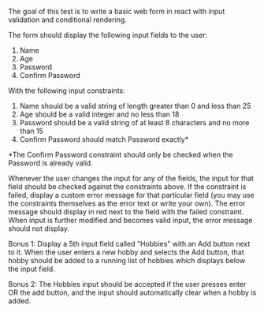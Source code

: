 

The goal of this test is to write a basic web form in react with input validation and conditional rendering.

The form should display the following input fields to the user:

1. Name
2. Age
3. Password
4. Confirm Password

With the following input constraints:

1. Name should be a valid string of length greater than 0 and less than 25
2. Age should be a valid integer and no less than 18
3. Password should be a valid string of at least 8 characters and no more than 15
4. Confirm Password should match Password exactly*

*The Confirm Password constraint should only be checked when the Password is already valid.

Whenever the user changes the input for any of the fields, the input for that field should be checked against the constraints above. If the constraint is failed, display a custom error message for that particular field (you may use the constraints themselves as the error text or write your own). The error message should display in red next to the field with the failed constraint. When input is further modified and becomes valid input, the error message should not display.

Bonus 1: Display a 5th input field called "Hobbies" with an Add button next to it. When the user enters a new hobby and selects the Add button, that hobby should be added to a running list of hobbies which displays below the input field.

Bonus 2: The Hobbies input should be accepted if the user presses enter OR the add button, and the input should automatically clear when a hobby is added.